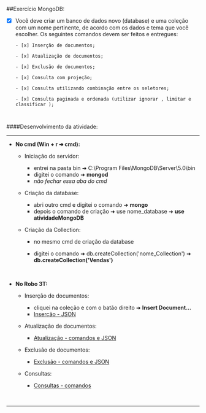 ##Exercício MongoDB:

- [x] Você deve criar um banco de dados novo (database) e uma coleção com um nome pertinente, de acordo com os dados e tema que você escolher. Os seguintes comandos devem ser feitos e entregues:

      - [x] Inserção de documentos;

      - [x] Atualização de documentos;

      - [x] Exclusão de documentos;

      - [x] Consulta com projeção;

      - [x] Consulta utilizando combinação entre os seletores;

      - [x] Consulta paginada e ordenada (utilizar ignorar , limitar e classificar );

            ​

####Desenvolvimento da atividade:

--------

* **No cmd (Win + r  ➜  cmd):**

  * Iniciação do servidor:

    * entrei na pasta bin  ➜  C:\Program Files\MongoDB\Server\5.0\bin
    * digitei o comando  ➜  **mongod**
    * *não fechar essa aba do cmd*

  * Criação da database:

    * abri outro cmd e digitei o comando  ➜  **mongo**
    * depois o comando de criação  ➜  use nome_database  ➜  **use atividadeMongoDB**

  * Criação da Collection:

    * no mesmo cmd de criação da database 

    * digitei o comando  ➜  db.createCollection('nome_Collection')  ➜  **db.createCollection('Vendas')**

      ​

* **No Robo 3T:**

  * Inserção de documentos:

    * cliquei na coleção e com o batão direito  ➜  **Insert Document...**
    * [Inserção - JSON]()

  * Atualização de documentos:

    * [Atualização - comandos e JSON]()

  * Exclusão de documentos:

    * [Exclusão - comandos e JSON]()

  * Consultas:

    * [Consultas - comandos]()

      ​

---------------------------

